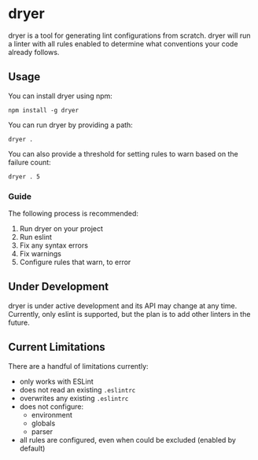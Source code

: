 # dryer

dryer is a tool for generating lint configurations from scratch. dryer will run a linter with all rules enabled to determine what conventions your code already follows.

## Usage

You can install dryer using npm:

    npm install -g dryer

You can run dryer by providing a path:

    dryer .

You can also provide a threshold for setting rules to warn based on the failure count:

    dryer . 5

### Guide

The following process is recommended:
 1. Run dryer on your project
 2. Run eslint
 3. Fix any syntax errors
 4. Fix warnings
 5. Configure rules that warn, to error

## Under Development

dryer is under active development and its API may change at any time. Currently, only eslint is supported, but the plan is to add other linters in the future.

## Current Limitations

There are a handful of limitations currently:

* only works with ESLint
* does not read an existing `.eslintrc`
* overwrites any existing `.eslintrc`
* does not configure:
  * environment
  * globals
  * parser
* all rules are configured, even when could be excluded (enabled by default)

